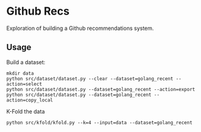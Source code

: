 Github Recs
===========

Exploration of building a Github recommendations system.

Usage
-----

Build  a dataset:

    mkdir data
    python src/dataset/dataset.py --clear --dataset=golang_recent --action=select
    python src/dataset/dataset.py --dataset=golang_recent --action=export
    python src/dataset/dataset.py --dataset=golang_recent --action=copy_local

K-Fold the data

    python src/kfold/kfold.py --k=4 --input=data --dataset=golang_recent
